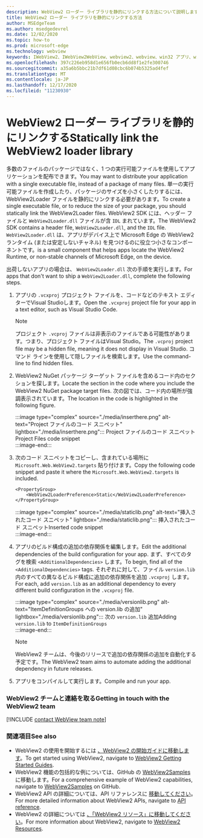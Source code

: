 ```yaml
---
description: WebView2 ローダー ライブラリを静的にリンクする方法について説明します。
title: WebView2 ローダー ライブラリを静的にリンクする方法
author: MSEdgeTeam
ms.author: msedgedevrel
ms.date: 12/02/2020
ms.topic: how-to
ms.prod: microsoft-edge
ms.technology: webview
keywords: IWebView2、IWebView2WebView、webview2、webview、win32 アプリ、win32、edge、ICoreWebView2、ICoreWebView2Host、ブラウザー コントロール、エッジ html
ms.openlocfilehash: 397c226eb958d1e656fb0ecb6dd8f1e2fe300746
ms.sourcegitcommit: a35a6b5bbc21b7df61d08cbc6b074b5325ad4fef
ms.translationtype: MT
ms.contentlocale: ja-JP
ms.lasthandoff: 12/17/2020
ms.locfileid: "11230930"
---
```

# <span data-ttu-id="1ecb0-104">WebView2 ローダー ライブラリを静的にリンクする</span><span class="sxs-lookup"><span data-stu-id="1ecb0-104">Statically link the WebView2 loader library</span></span>  

<span data-ttu-id="1ecb0-105">多数のファイルのパッケージではなく、1 つの実行可能ファイルを使用してアプリケーションを配布できます。</span><span class="sxs-lookup"><span data-stu-id="1ecb0-105">You may want to distribute your application with a single executable file, instead of a package of many files.</span></span> <span data-ttu-id="1ecb0-106">単一の実行可能ファイルを作成したり、パッケージのサイズを小さくしたりするには、WebView2Loader ファイルを静的にリンクする必要があります。</span><span class="sxs-lookup"><span data-stu-id="1ecb0-106">To create a single executable file, or to reduce the size of your package, you should statically link the WebView2Loader files.</span></span> <span data-ttu-id="1ecb0-107">WebView2 SDK には、ヘッダー ファイルと `WebView2Loader.dll` ファイルが含 `IDL` まれています。</span><span class="sxs-lookup"><span data-stu-id="1ecb0-107">The WebView2 SDK contains a header file, `WebView2Loader.dll`, and the `IDL` file.</span></span> `WebView2Loader.dll` <span data-ttu-id="1ecb0-108">は、アプリがデバイス上で Microsoft Edge の WebView2 ランタイム (または安定しないチャネル) を見つけるのに役立つ小さなコンポーネントです。</span><span class="sxs-lookup"><span data-stu-id="1ecb0-108">is a small component that helps apps locate the WebView2 Runtime, or non-stable channels of Microsoft Edge, on the device.</span></span>  

<span data-ttu-id="1ecb0-109">出荷しないアプリの場合は、 `WebView2Loader.dll` 次の手順を実行します。</span><span class="sxs-lookup"><span data-stu-id="1ecb0-109">For apps that don't want to ship a `WebView2Loader.dll`, complete the following steps.</span></span>  

1.  <span data-ttu-id="1ecb0-110">アプリの `.vcxproj` プロジェクト ファイルを、コードなどのテキスト エディターでVisual Studioします。</span><span class="sxs-lookup"><span data-stu-id="1ecb0-110">Open the `.vcxproj` project file for your app in a text editor, such as Visual Studio Code.</span></span>  
    
    > [!NOTE]
    > <span data-ttu-id="1ecb0-111">プロジェクト `.vcproj` ファイルは非表示のファイルである可能性があります。つまり、プロジェクト ファイルはVisual Studio。</span><span class="sxs-lookup"><span data-stu-id="1ecb0-111">The `.vcproj` project file may be a hidden file, meaning it does not display in Visual Studio.</span></span>  <span data-ttu-id="1ecb0-112">コマンド ラインを使用して隠しファイルを検索します。</span><span class="sxs-lookup"><span data-stu-id="1ecb0-112">Use the command-line to find hidden files.</span></span>  
    
1.  <span data-ttu-id="1ecb0-113">WebView2 NuGet パッケージ ターゲット ファイルを含めるコード内のセクションを探します。</span><span class="sxs-lookup"><span data-stu-id="1ecb0-113">Locate the section in the code where you include the WebView2 NuGet package target files.</span></span>  <span data-ttu-id="1ecb0-114">次の図では、コード内の場所が強調表示されています。</span><span class="sxs-lookup"><span data-stu-id="1ecb0-114">The location in the code is highlighted in the following figure.</span></span>  

    :::image type="complex" source="./media/inserthere.png" alt-text="Project ファイルのコード スニペット" lightbox="./media/inserthere.png":::
       <span data-ttu-id="1ecb0-116">Project ファイルのコード スニペット</span><span class="sxs-lookup"><span data-stu-id="1ecb0-116">Project Files code snippet</span></span>   
    :::image-end:::  
  
1.  <span data-ttu-id="1ecb0-117">次のコード スニペットをコピーし、含まれている場所に `Microsoft.Web.WebView2.targets` 貼り付けます。</span><span class="sxs-lookup"><span data-stu-id="1ecb0-117">Copy the following code snippet and paste it where the `Microsoft.Web.WebView2.targets` is included.</span></span>  

    ```xaml
    <PropertyGroup> 
        <WebView2LoaderPreference>Static</WebView2LoaderPreference> 
    </PropertyGroup>
    ```
      
    :::image type="complex" source="./media/staticlib.png" alt-text="挿入されたコード スニペット" lightbox="./media/staticlib.png":::
       <span data-ttu-id="1ecb0-119">挿入されたコード スニペット</span><span class="sxs-lookup"><span data-stu-id="1ecb0-119">Inserted code snippet</span></span>  
    :::image-end:::  
    
1.  <span data-ttu-id="1ecb0-120">アプリのビルド構成の追加の依存関係を編集します。</span><span class="sxs-lookup"><span data-stu-id="1ecb0-120">Edit the additional dependencies of the build configuration for your app.</span></span>  <span data-ttu-id="1ecb0-121">まず、すべてのタグを検索 `<AdditionalDependencies>` します。</span><span class="sxs-lookup"><span data-stu-id="1ecb0-121">To begin, find all of the `<AdditionalDependencies>` tags.</span></span> <span data-ttu-id="1ecb0-122">それぞれに対して、ファイル `version.lib` 内のすべての異なるビルド構成に追加の依存関係を追加 `.vcxproj` します。</span><span class="sxs-lookup"><span data-stu-id="1ecb0-122">For each, add `version.lib` as an additional dependency to every different build configuration in the `.vcxproj` file.</span></span>  
    
    :::image type="complex" source="./media/versionlib.png" alt-text="ItemDefinitionGroups への version.lib の追加" lightbox="./media/versionlib.png":::
       <span data-ttu-id="1ecb0-124">次の `version.lib` 追加</span><span class="sxs-lookup"><span data-stu-id="1ecb0-124">Adding `version.lib` to</span></span> `ItemDefinitionGroups`  
    :::image-end:::  
    
    > [!NOTE]
    > <span data-ttu-id="1ecb0-125">WebView2 チームは、今後のリリースで追加の依存関係の追加を自動化する予定です。</span><span class="sxs-lookup"><span data-stu-id="1ecb0-125">The WebView2 team aims to automate adding the additional dependency in future releases.</span></span>  
    
1. <span data-ttu-id="1ecb0-126">アプリをコンパイルして実行します。</span><span class="sxs-lookup"><span data-stu-id="1ecb0-126">Compile and run your app.</span></span>

### <span data-ttu-id="1ecb0-127">WebView2 チームと連絡を取る</span><span class="sxs-lookup"><span data-stu-id="1ecb0-127">Getting in touch with the WebView2 team</span></span>  

[!INCLUDE [contact WebView team note](../includes/contact-webview-team-note.md)]  

### <span data-ttu-id="1ecb0-128">関連項目</span><span class="sxs-lookup"><span data-stu-id="1ecb0-128">See also</span></span>  

*   <span data-ttu-id="1ecb0-129">WebView2 の使用を開始するには [、WebView2 の開始ガイドに移動します][Webview2MainGettingStarted]。</span><span class="sxs-lookup"><span data-stu-id="1ecb0-129">To get started using WebView2, navigate to [WebView2 Getting Started Guides][Webview2MainGettingStarted].</span></span>  
*   <span data-ttu-id="1ecb0-130">WebView2 機能の包括的な例については、GitHub の [WebView2Samples][GithubMicrosoftedgeWebview2samples] に移動します。</span><span class="sxs-lookup"><span data-stu-id="1ecb0-130">For a comprehensive example of WebView2 capabilities, navigate to [WebView2Samples][GithubMicrosoftedgeWebview2samples] on GitHub.</span></span>
*   <span data-ttu-id="1ecb0-131">WebView2 API の詳細については、API リファレンスに [移動してください][Webview2ApiReference]。</span><span class="sxs-lookup"><span data-stu-id="1ecb0-131">For more detailed information about WebView2 APIs, navigate to [API reference][Webview2ApiReference].</span></span>
*   <span data-ttu-id="1ecb0-132">WebView2 の詳細については [、「WebView2 リソース」に移動してください][Webview2MainNextSteps]。</span><span class="sxs-lookup"><span data-stu-id="1ecb0-132">For more information about WebView2, navigate to [WebView2 Resources][Webview2MainNextSteps].</span></span>

<!-- links -->  

[DevtoolsGuideChromiumMain]: ../index.md "Microsoft Edge (Chromium) 開発者ツール |Microsoft ドキュメント"  

[Webview2ApiReference]: ../webview2-api-reference.md "Microsoft Edge WebView2 API リファレンス |Microsoft Docs"  
[Webview2MainNextSteps]: ../index.md#next-steps "次の手順 - Microsoft Edge WebView2 の概要 (プレビュー) |Microsoft Docs"  
[Webview2MainGettingStarted]: ../index.md#getting-started "はじめに - Microsoft Edge WebView2 の概要 (プレビュー) |Microsoft Docs"  

[GithubMicrosoftedgeWebviewfeedbackMain]: https://github.com/MicrosoftEdge/WebViewFeedback "WebView フィードバック - MicrosoftEdge/WebViewFeedback |GitHub"  
[GithubMicrosoftedgeWebview2samples]: https://github.com/MicrosoftEdge/WebView2Samples "WebView2 サンプル-MicrosoftEdge/WebView2Samples | GitHub"  

[GithubMicrosoftVscodeJSDebugWhatsNew]: https://github.com/microsoft/vscode-js-debug#whats-new "新機能- Visual Studio コードの JavaScript デバッガー - microsoft/vscode-js-debug |GitHub"  

[GithubMicrosoftVscodeEdgeDebug2ReadmeChromiumWebviewApplications]: https://github.com/microsoft/vscode-edge-debug2/blob/master/README.md#microsoft-edge-chromium-webview-applications "Microsoft Edge (Chromium) WebView アプリケーション - Visual Studio コード - Microsoft Edge のデバッガー - microsoft/vscode-edge-debug2 |GitHub"  
